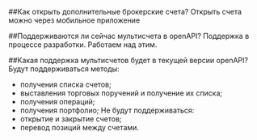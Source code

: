 ##Как открыть дополнительные брокерские счета?
Открыть счета можно через мобильное приложение

##Поддерживаются ли сейчас мультисчета в openAPI?
Поддержка в процессе разработки. Работаем над этим.

##Какая поддержка мультисчетов будет в текущей версии openAPI?
Будут поддерживаться методы:
* получения списка счетов;
* выставления торговых поручений и получение их списка;
* получения операций;
* получения портфолио;
Не будут поддерживаться:
* открытие и закрытие счетов;
* перевод позиций между счетами.

